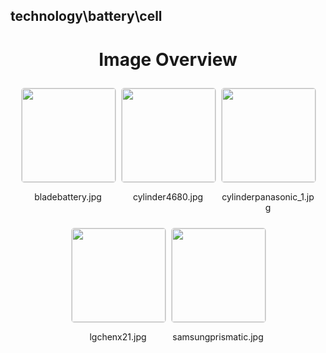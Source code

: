 ## technology\battery\cell


<style>
    .image-gallery {
        display: flex;
        flex-wrap: wrap;
        gap: 10px;
        justify-content: center;
        padding: 10px;
    }
    .image-gallery img {
        width: 150px;
        height: auto;
        border: 1px solid #ddd;
        border-radius: 5px;
    }
    .image-gallery div {
        flex: 1 1 calc(33.333% - 20px); /* Three images per row on large screens */
        max-width: 150px;
        text-align: center;
    }
    @media (max-width: 768px) {
        .image-gallery div {
            flex: 1 1 calc(50% - 20px); /* Two images per row on medium screens */
        }
    }
    @media (max-width: 480px) {
        .image-gallery div {
            flex: 1 1 100%; /* One image per row on small screens */
        }
    }
</style>
<h1 style ="text-align: center;"> Image Overview </h1> <div class="image-gallery">
<div>
<img src="https://media.evkx.net/multimedia/technology/battery/cell/bladebattery_st.jpg">
<p>bladebattery.jpg</p>
</div>
<div>
<img src="https://media.evkx.net/multimedia/technology/battery/cell/cylinder4680_st.jpg">
<p>cylinder4680.jpg</p>
</div>
<div>
<img src="https://media.evkx.net/multimedia/technology/battery/cell/cylinderpanasonic_1_st.jpg">
<p>cylinderpanasonic_1.jpg</p>
</div>
<div>
<img src="https://media.evkx.net/multimedia/technology/battery/cell/lgchenx21_st.jpg">
<p>lgchenx21.jpg</p>
</div>
<div>
<img src="https://media.evkx.net/multimedia/technology/battery/cell/samsungprismatic_st.jpg">
<p>samsungprismatic.jpg</p>
</div>
</div>
